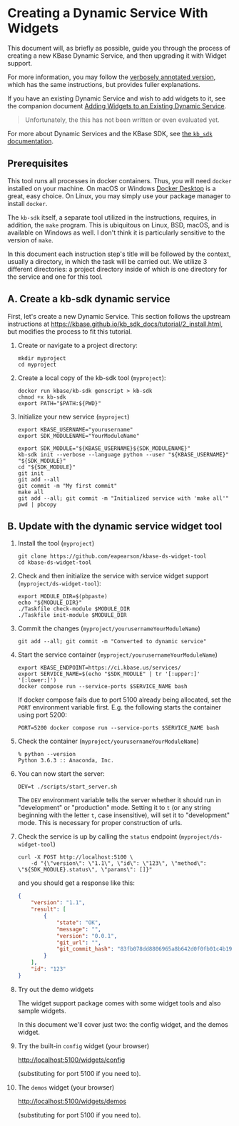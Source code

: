# Creating a Dynamic Service With Widgets

This document will, as briefly as possible, guide you through the process of
creating a new KBase Dynamic Service, and then upgrading it with Widget support.

For more information, you may follow the [verbosely annotated
version](./creating-dynamic-service-for-widgets.md), which has the same
instructions, but provides fuller explanations.

If you have an existing Dynamic Service and wish to add widgets to it, see the
companion document [Adding Widgets to an Existing Dynamic
Service](adding-widgets-to-an-existing-dynamic-service.md).

> Unfortunately, the this has not been written or even evaluated yet.

For more about Dynamic Services and the KBase SDK, see [the `kb_sdk`
documentation](https://kbase.github.io/kb_sdk_docs).

## Prerequisites

This tool runs all processes in docker containers. Thus, you will need
`docker` installed on your machine. On macOS or Windows [Docker
Desktop](https://www.docker.com/products/docker-desktop/) is a great, easy
choice. On Linux, you may simply use your package manager to install `docker`.

The `kb-sdk` itself, a separate tool utilized in the instructions, requires, in
addition, the `make` program. This is ubiquitous on Linux, BSD, macOS, and is
available on Windows as well. I don't think it is particularly sensitive to the
version of `make`.

In this document each instruction step's title will be followed by the context,
usually a directory,  in which the task will be carried out. We utilize 3
different directories: a project directory inside of which is one directory for
the service and one for this tool.

## A. Create a kb-sdk dynamic service

First, let's create a new Dynamic Service. This section follows the upstream
instructions at https://kbase.github.io/kb_sdk_docs/tutorial/2_install.html, but
modifies the process to fit this tutorial.

1. Create or navigate to a project directory:

    ```shell
    mkdir myproject
    cd myproject
    ```

2. Create a local copy of the kb-sdk tool (`myproject`):

    ```shell
    docker run kbase/kb-sdk genscript > kb-sdk
    chmod +x kb-sdk
    export PATH="$PATH:${PWD}"
    ```

3. Initialize your new service (`myproject`)

    ```shell
    export KBASE_USERNAME="yourusername"
    export SDK_MODULENAME="YourModuleName"

    export SDK_MODULE="${KBASE_USERNAME}${SDK_MODULENAME}"
    kb-sdk init --verbose --language python --user "${KBASE_USERNAME}" "${SDK_MODULE}"
    cd "${SDK_MODULE}"
    git init
    git add --all
    git commit -m "My first commit"
    make all
    git add --all; git commit -m "Initialized service with 'make all'"
    pwd | pbcopy
    ```

## B. Update with the dynamic service widget tool

1. Install the tool (`myproject`)

    ```shell
    git clone https://github.com/eapearson/kbase-ds-widget-tool
    cd kbase-ds-widget-tool
    ```

2. Check and then initialize the service with service widget support (`myproject/ds-widget-tool`):

    ```shell
    export MODULE_DIR=$(pbpaste)
    echo "${MODULE_DIR}"
    ./Taskfile check-module $MODULE_DIR
    ./Taskfile init-module $MODULE_DIR
    ```

3. Commit the changes (`myproject/yourusernameYourModuleName`)

    ```shell
    git add --all; git commit -m "Converted to dynamic service"
    ```

4. Start the service container (`myproject/yourusernameYourModuleName`)

    ```shell
    export KBASE_ENDPOINT=https://ci.kbase.us/services/ 
    export SERVICE_NAME=$(echo "$SDK_MODULE" | tr '[:upper:]' '[:lower:]')
    docker compose run --service-ports $SERVICE_NAME bash
    ```

    If docker compose fails due to port 5100 already being allocated, set the `PORT`
    environment variable first. E.g. the following starts the container using port 5200:

    ```shell
    PORT=5200 docker compose run --service-ports $SERVICE_NAME bash
    ```

5. Check the container (`myproject/yourusernameYourModuleName`)

    ```shell
    % python --version
    Python 3.6.3 :: Anaconda, Inc.
    ```

6. You can now start the server:

    ```shell
    DEV=t ./scripts/start_server.sh
    ```

    The `DEV` environment variable tells the server whether it should run in
    "development" or "production" mode. Setting it to `t` (or any string beginning with
    the letter `t`, case insensitive), will set it to "development" mode. This is
    necessary for proper construction of urls.

7. Check the service is up by calling the `status` endpoint (`myproject/ds-widget-tool`)

    ```shell
    curl -X POST http://localhost:5100 \
        -d "{\"version\": \"1.1\", \"id\": \"123\", \"method\": \"${SDK_MODULE}.status\", \"params\": []}"
    ```

    and you should get a response like this:

    ```json
    {
        "version": "1.1",
        "result": [
            {
                "state": "OK",
                "message": "",
                "version": "0.0.1",
                "git_url": "",
                "git_commit_hash": "83fb078dd8806965a8b642d0f0fb01c4b194a683"
            }
        ],
        "id": "123"
    }
    ```

8. Try out the demo widgets

    The widget support package comes with some widget tools and also sample widgets.

    In this document we'll cover just two: the config widget, and the demos widget.

9. Try the built-in `config` widget (your browser)

    [http://localhost:5100/widgets/config](http://localhost:5100/widgets/config)

    (substituting for port 5100 if you need to).

10. The `demos` widget (your browser)

    [http://localhost:5100/widgets/demos](http://localhost:5100/widgets/demos)

    (substituting for port 5100 if you need to).
